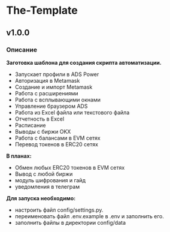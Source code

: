 # The-Template
## v1.0.0

### Описание

**Заготовка шаблона для создания скрипта автоматизации.**

- Запускает профили в ADS Power
- Авторизация в Metamask
- Создание и импорт Metamask
- Работа с расширениями
- Работа с всплывающими окнами
- Управление браузером ADS
- Работа из Excel файла или текстового файла
- Отчетность в Excel
- Расписание
- Выводы с биржи OKX
- Работа с балансами в EVM сетях
- Перевод токенов в ERC20 сетях

**В планах:**
- Обмен любых ERC20 токенов в EVM сетях
- Вывод с любой биржи
- модуль шифрования и гайд
- уведомления в телеграм

**Для запуска необходимо:**
- настроить файл config/settings.py.
- переименовать файл .env.example в .env и заполнить его.
- заполнить файлы в директории config/data



